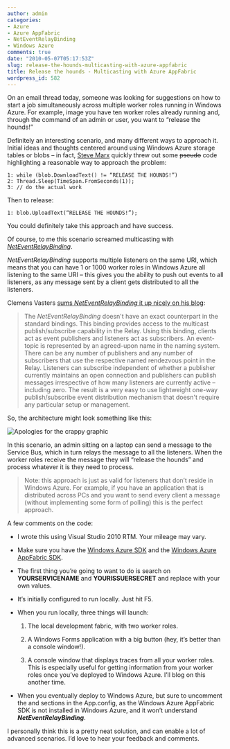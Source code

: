 ```yaml
---
author: admin
categories:
- Azure
- Azure AppFabric
- NetEventRelayBinding
- Windows Azure
comments: true
date: "2010-05-07T05:17:53Z"
slug: release-the-hounds-multicasting-with-azure-appfabric
title: Release the hounds - Multicasting with Azure AppFabric
wordpress_id: 582
---
```


On an email thread today, someone was looking for suggestions on how to start a job simultaneously across multiple worker roles running in Windows Azure. For example, image you have ten worker roles already running and, through the command of an admin or user, you want to “release the hounds!”

 

Definitely an interesting scenario, and many different ways to approach it. Initial ideas and thoughts centered around using Windows Azure storage tables or blobs – in fact, [Steve Marx](http://blog.smarx.com/) quickly threw out some <strike>pseudo</strike> code highlighting a reasonable way to approach the problem:

 
    1: while (blob.DownloadText() != “RELEASE THE HOUNDS!”)
    2: Thread.Sleep(TimeSpan.FromSeconds(1)); 
    3: // do the actual work



Then to release:


    1: blob.UploadText(“RELEASE THE HOUNDS!”);





You could definitely take this approach and have success.





Of course, to me this scenario screamed multicasting with [_NetEventRelayBinding_](http://msdn.microsoft.com/en-us/library/microsoft.servicebus.neteventrelaybinding.aspx).





_NetEventRelayBinding_ supports multiple listeners on the same URI, which means that you can have 1 or 1000 worker roles in Windows Azure all listening to the same URI – this gives you the ability to push out events to all listeners, as any message sent by a client gets distributed to all the listeners.





Clemens Vasters [sums _NetEventRelayBinding_ it up nicely on his blog](http://vasters.com/clemensv/PermaLink,guid,92d78bee-2cfd-4a29-95ab-c5abb9b905e7.aspx):





> 
  
> 
> The _NetEventRelayBinding_ doesn't have an exact counterpart in the standard bindings. This binding provides access to the multicast publish/subscribe capability in the Relay. Using this binding, clients act as event publishers and listeners act as subscribers. An event-topic is represented by an agreed-upon name in the naming system. There can be any number of publishers and any number of subscribers that use the respective named rendezvous point in the Relay. Listeners can subscribe independent of whether a publisher currently maintains an open connection and publishers can publish messages irrespective of how many listeners are currently active – including zero. The result is a very easy to use lightweight one-way publish/subscribe event distribution mechanism that doesn't require any particular setup or management.
> 
> 






So, the architecture might look something like this:





![Apologies for the crappy graphic](https://wadewegner.blob.core.windows.net/wordpress/2010/05/image1.png)





In this scenario, an admin sitting on a laptop can send a message to the Service Bus, which in turn relays the message to all the listeners. When the worker roles receive the message they will “release the hounds” and process whatever it is they need to process.





> 
  
> 
> Note: this approach is just as valid for listeners that don’t reside in Windows Azure. For example, if you have an application that is distributed across PCs and you want to send every client a message (without implementing some form of polling) this is the perfect approach.
> 
> 



A few comments on the code:






  
  * I wrote this using Visual Studio 2010 RTM. Your mileage may vary. 


  
  * Make sure you have the [Windows Azure SDK](http://www.microsoft.com/downloads/details.aspx?familyid=DBA6A576-468D-4EF6-877E-B14E3C865D3A&displaylang=en) and the [Windows Azure AppFabric SDK](http://go.microsoft.com/fwlink/?LinkID=129448). 


  
  * The first thing you’re going to want to do is search on **YOURSERVICENAME** and **YOURISSUERSECRET** and replace with your own values. 


  
  * It’s initially configured to run locally. Just hit F5. 


  
  * When you run locally, three things will launch:
    
      
    1. The local development fabric, with two worker roles. 


      
    2. A Windows Forms application with a big button (hey, it’s better than a console window!). 


      
    3. A console window that displays traces from all your worker roles. This is especially useful for getting information from your worker roles once you’ve deployed to Windows Azure. I’ll blog on this another time. 

    
  


  
  * When you eventually deploy to Windows Azure, but sure to uncomment the **<extensions>** and **<bindingExtensions>** sections in the App.config, as the Windows Azure AppFabric SDK is not installed in Windows Azure, and it won’t understand _**NetEventRelayBinding**_. 





I personally think this is a pretty neat solution, and can enable a lot of advanced scenarios. I’d love to hear your feedback and comments.
